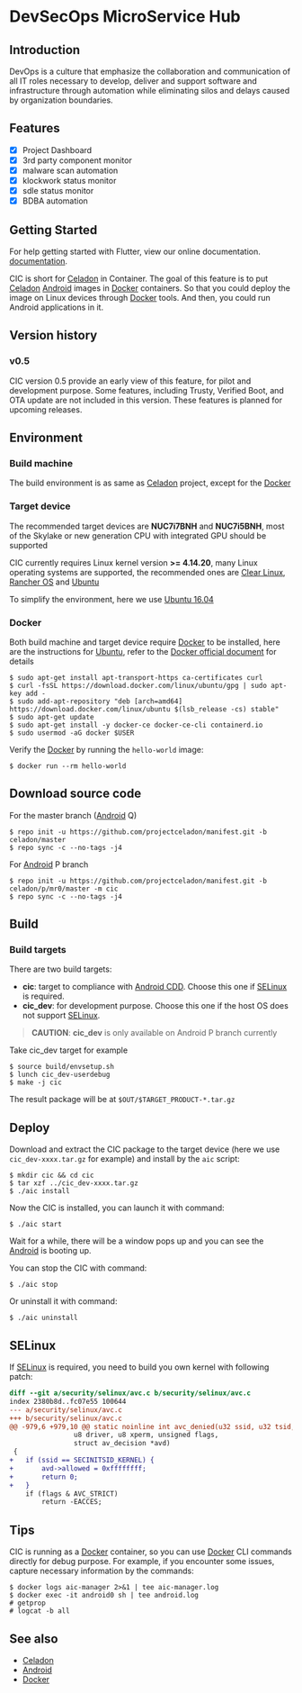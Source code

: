 # DevSecOps MicroService Hub

## Introduction

DevOps is a culture that emphasize the collaboration and communication of all IT roles necessary to develop, deliver and support software and infrastructure through automation while eliminating silos and delays caused by organization boundaries. 



## Features
* [x] Project Dashboard
* [x] 3rd party component monitor
* [x] malware scan automation
* [x] klockwork status monitor
* [x] sdle status monitor
* [x] BDBA automation

## Getting Started
For help getting started with Flutter, view our online documentation.
[documentation](https://.../).


CIC is short for [Celadon](https://01.org/projectceladon) in Container. The goal of this feature is to put [Celadon](https://01.org/projectceladon) [Android](https://www.android.com/) images in [Docker](https://www.docker.com/) containers. So that you could deploy the image on Linux devices through [Docker](https://www.docker.com/) tools. And then, you could run Android applications in it.

## Version history

### v0.5

CIC version 0.5 provide an early view of this feature, for pilot and development purpose. Some features, including Trusty, Verified Boot, and OTA update are not included in this version. These features is planned for upcoming releases.

## Environment

### Build machine

The build environment is as same as [Celadon](https://01.org/projectceladon) project, except for the [Docker](https://www.docker.com/)

### Target device

The recommended target devices are **NUC7i7BNH** and **NUC7i5BNH**, most of the Skylake or new generation CPU with integrated GPU should be supported

CIC currently requires Linux kernel version **>= 4.14.20**, many Linux operating systems are supported, the recommended ones are [Clear Linux](https://clearlinux.org/), [Rancher OS](https://rancher.com/rancher-os/) and [Ubuntu](https://ubuntu.com/)

To simplify the environment, here we use [Ubuntu 16.04](http://releases.ubuntu.com/xenial/)

### Docker

Both build machine and target device require [Docker](https://www.docker.com/) to be installed, here are the instructions for [Ubuntu](https://ubuntu.com/), refer to the [Docker official document](https://docs.docker.com/install/) for details

    $ sudo apt-get install apt-transport-https ca-certificates curl
    $ curl -fsSL https://download.docker.com/linux/ubuntu/gpg | sudo apt-key add -
    $ sudo add-apt-repository "deb [arch=amd64] https://download.docker.com/linux/ubuntu $(lsb_release -cs) stable"
    $ sudo apt-get update
    $ sudo apt-get install -y docker-ce docker-ce-cli containerd.io
    $ sudo usermod -aG docker $USER

Verify the [Docker](https://www.docker.com/) by running the `hello-world` image:

    $ docker run --rm hello-world

## Download source code

For the master branch ([Android](https://www.android.com/) Q)

    $ repo init -u https://github.com/projectceladon/manifest.git -b celadon/master
    $ repo sync -c --no-tags -j4

For [Android](https://www.android.com/) P branch

    $ repo init -u https://github.com/projectceladon/manifest.git -b celadon/p/mr0/master -m cic
    $ repo sync -c --no-tags -j4

## Build

### Build targets

There are two build targets:

* **cic**: target to compliance with [Android CDD](https://source.android.com/compatibility/cdd). Choose this one if [SELinux](https://github.com/SELinuxProject) is required. 
* **cic_dev**: for development purpose. Choose this one if the host OS does not support [SELinux](https://github.com/SELinuxProject).

> **CAUTION**: **cic_dev** is only available on Android P branch currently

Take cic_dev target for example

    $ source build/envsetup.sh
    $ lunch cic_dev-userdebug
    $ make -j cic

The result package will be at `$OUT/$TARGET_PRODUCT-*.tar.gz`

## Deploy

Download and extract the CIC package to the target device (here we use `cic_dev-xxxx.tar.gz` for example) and install by the `aic` script:

    $ mkdir cic && cd cic
    $ tar xzf ../cic_dev-xxxx.tar.gz
    $ ./aic install

Now the CIC is installed, you can launch it with command:

    $ ./aic start

Wait for a while, there will be a window pops up and you can see the [Android](https://www.android.com/) is booting up.

You can stop the CIC with command:

    $ ./aic stop

Or uninstall it with command:

    $ ./aic uninstall

## SELinux

If [SELinux](https://github.com/SELinuxProject) is required, you need to build you own kernel with following patch:

```patch
diff --git a/security/selinux/avc.c b/security/selinux/avc.c
index 2380b8d..fc07e55 100644
--- a/security/selinux/avc.c
+++ b/security/selinux/avc.c
@@ -979,6 +979,10 @@ static noinline int avc_denied(u32 ssid, u32 tsid,
 				u8 driver, u8 xperm, unsigned flags,
 				struct av_decision *avd)
 {
+	if (ssid == SECINITSID_KERNEL) {
+		avd->allowed = 0xffffffff;
+		return 0;
+	}
 	if (flags & AVC_STRICT)
 		return -EACCES;
```

## Tips

CIC is running as a [Docker](https://www.docker.com/) container, so you can use [Docker](https://www.docker.com/) CLI commands directly for debug purpose. For example, if you encounter some issues, capture necessary information by the commands:

    $ docker logs aic-manager 2>&1 | tee aic-manager.log
    $ docker exec -it android0 sh | tee android.log
    # getprop
    # logcat -b all

## See also

* [Celadon](https://01.org/projectceladon)
* [Android](https://www.android.com/)
* [Docker](https://www.docker.com/)

